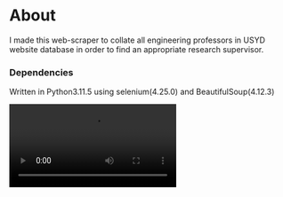 # About
I made this web-scraper to collate all engineering professors in USYD website database in order to find an appropriate research supervisor. 

### Dependencies
Written in Python3.11.5 using selenium(4.25.0) and BeautifulSoup(4.12.3)

![demo](https://github.com/bbb0444/ProfessorFinder/blob/main/demo.mov)
